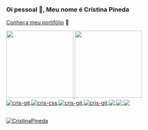 ### Oi pessoal 👋, Meu nome é Cristina Pineda

<a href="https://cristinapineda.github.io/#/" target="_blank">Conheça meu portifólio</a> <spam>:dart:<spam>
 
 <div>
  <a href="https://github.com/CristinaPineda">
  <img height="180em" src="https://github-readme-stats.vercel.app/api?username=CristinaPineda&show_icons=true&theme=radical&include_all_commits=true&count_private=true"/>
  <img height="180em" src="https://github-readme-stats.vercel.app/api/top-langs/?username=CristinaPineda&layout=compact&langs_count=7&theme=radical"/>
</div>

 
<img align="center" alt='cris-git' src='https://icongr.am/devicon/html5-original-wordmark.svg?size=50&color=currentColor'/> 
<img align="center" alt='cris-css' src='https://icongr.am/devicon/css3-original-wordmark.svg?size=50&color=currentColor' />
<img align="center" alt='cris-git' src='https://icongr.am/devicon/git-original.svg?size=50&color=currentColor'/> 
<img align="center" alt='cris-git' src='https://icongr.am/devicon/github-original.svg?size=50&color=currentColor'/> 
<img align="center" src='https://icongr.am/devicon/javascript-original.svg?size=50&color=currentColor' />
<img align="center" src='https://icongr.am/devicon/python-original.svg?size=50&color=currentColor' />
<img align="center" src='https://icongr.am/devicon/react-original-wordmark.svg?size=50&color=currentColor' />
 <p align="left">
  <br>
  <img
    src="https://komarev.com/ghpvc/?username=CristinaPineda&label=Profile%20views&color=0e75b6&style=flat"
    alt="CristinaPineda"
  />
</p>





